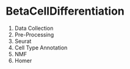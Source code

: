 # BetaCellDifferentiation

1. Data Collection
2. Pre-Processing
3. Seurat
4. Cell Type Annotation
5. NMF
6. Homer
